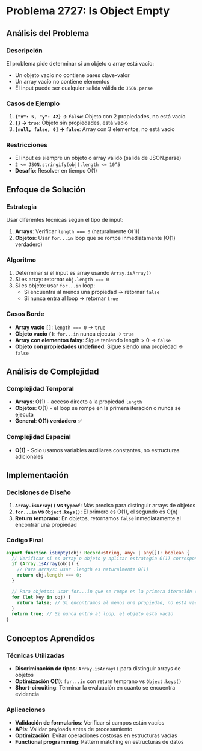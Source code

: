 # Problema 2727: Is Object Empty

## Análisis del Problema

### Descripción

El problema pide determinar si un objeto o array está vacío:

- Un objeto vacío no contiene pares clave-valor
- Un array vacío no contiene elementos
- El input puede ser cualquier salida válida de `JSON.parse`

### Casos de Ejemplo

1. **`{"x": 5, "y": 42}` → `false`**: Objeto con 2 propiedades, no está vacío
2. **`{}` → `true`**: Objeto sin propiedades, está vacío
3. **`[null, false, 0]` → `false`**: Array con 3 elementos, no está vacío

### Restricciones

- El input es siempre un objeto o array válido (salida de JSON.parse)
- `2 <= JSON.stringify(obj).length <= 10^5`
- **Desafío**: Resolver en tiempo O(1)

## Enfoque de Solución

### Estrategia

Usar diferentes técnicas según el tipo de input:

1. **Arrays**: Verificar `length === 0` (naturalmente O(1))
2. **Objetos**: Usar `for...in` loop que se rompe inmediatamente (O(1) verdadero)

### Algoritmo

1. Determinar si el input es array usando `Array.isArray()`
2. Si es array: retornar `obj.length === 0`
3. Si es objeto: usar `for...in` loop:
   - Si encuentra al menos una propiedad → retornar `false`
   - Si nunca entra al loop → retornar `true`

### Casos Borde

- **Array vacío `[]`**: `length === 0` → `true`
- **Objeto vacío `{}`**: `for...in` nunca ejecuta → `true`
- **Array con elementos falsy**: Sigue teniendo length > 0 → `false`
- **Objeto con propiedades undefined**: Sigue siendo una propiedad → `false`

## Análisis de Complejidad

### Complejidad Temporal

- **Arrays**: O(1) - acceso directo a la propiedad `length`
- **Objetos**: O(1) - el loop se rompe en la primera iteración o nunca se ejecuta
- **General**: **O(1) verdadero** ✅

### Complejidad Espacial

- **O(1)** - Solo usamos variables auxiliares constantes, no estructuras adicionales

## Implementación

### Decisiones de Diseño

1. **`Array.isArray()` vs `typeof`**: Más preciso para distinguir arrays de objetos
2. **`for...in` vs `Object.keys()`**: El primero es O(1), el segundo es O(n)
3. **Return temprano**: En objetos, retornamos `false` inmediatamente al encontrar una propiedad

### Código Final

```typescript
export function isEmpty(obj: Record<string, any> | any[]): boolean {
  // Verificar si es array o objeto y aplicar estrategia O(1) correspondiente
  if (Array.isArray(obj)) {
    // Para arrays: usar .length es naturalmente O(1)
    return obj.length === 0;
  }

  // Para objetos: usar for...in que se rompe en la primera iteración (O(1) verdadero)
  for (let key in obj) {
    return false; // Si encontramos al menos una propiedad, no está vacío
  }
  return true; // Si nunca entró al loop, el objeto está vacío
}
```

## Conceptos Aprendidos

### Técnicas Utilizadas

- **Discriminación de tipos**: `Array.isArray()` para distinguir arrays de objetos
- **Optimización O(1)**: `for...in` con return temprano vs `Object.keys()`
- **Short-circuiting**: Terminar la evaluación en cuanto se encuentra evidencia

### Aplicaciones

- **Validación de formularios**: Verificar si campos están vacíos
- **APIs**: Validar payloads antes de procesamiento
- **Optimización**: Evitar operaciones costosas en estructuras vacías
- **Functional programming**: Pattern matching en estructuras de datos
